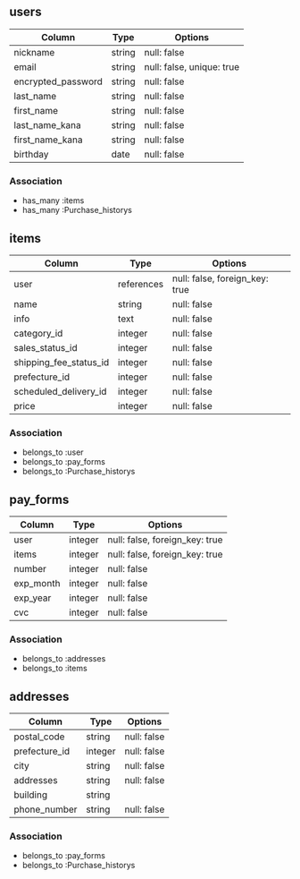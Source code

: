 ## users

| Column                | Type                | Options                   |
|-----------------------|---------------------|---------------------------|
| nickname              | string              | null: false               |
| email                 | string              | null: false, unique: true |
| encrypted_password    | string              | null: false               |
| last_name             | string              | null: false               |
| first_name            | string              | null: false               |
| last_name_kana        | string              | null: false               |
| first_name_kana       | string              | null: false               |
| birthday              | date                | null: false               |

### Association

- has_many :items
- has_many :Purchase_historys

## items

| Column                | Type                | Options                       |
|-----------------------|---------------------|-------------------------------|
| user                  | references          | null: false, foreign_key: true|
| name                  | string              | null: false                   |
| info                  | text                | null: false                   |
| category_id           | integer             | null: false                   |
| sales_status_id       | integer             | null: false                   |
| shipping_fee_status_id| integer             | null: false                   |
| prefecture_id         | integer             | null: false                   |
| scheduled_delivery_id | integer             | null: false                   |
| price                 | integer             | null: false                   |

### Association

- belongs_to :user
- belongs_to :pay_forms
- belongs_to :Purchase_historys


## pay_forms

| Column                | Type                | Options                       |
|-----------------------|---------------------|-------------------------------|
| user                  | integer             | null: false, foreign_key: true|
| items                 | integer             | null: false, foreign_key: true|
| number                | integer             | null: false                   |
| exp_month             | integer             | null: false                   |
| exp_year              | integer             | null: false                   |
| cvc                   | integer             | null: false                   |

### Association

- belongs_to :addresses
- belongs_to :items

## addresses

| Column                | Type                | Options                       |
|-----------------------|---------------------|-------------------------------|
| postal_code           | string              | null: false                   |
| prefecture_id         | integer             | null: false                   |
| city                  | string              | null: false                   |
| addresses             | string              | null: false                   |
| building              | string              |                               |
| phone_number          | string              | null: false                   |

### Association

- belongs_to :pay_forms
- belongs_to :Purchase_historys
